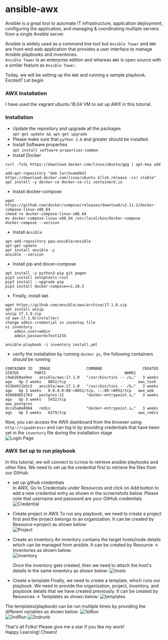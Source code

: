 # ansible-awx
Ansible is a great tool to automate IT infrastructure, application deployment, configuring the application, and managing & coordinating multiple servers from a single Ansible server. 

Ansible is widely used as a command line tool but `Ansible Tower` and `AWX` are front-end web application that provides a user interface to manage Ansible playbooks and inventories.  
`Ansible Tower` is an enterprise edition and whereas `AWX` is open source with a similar feature as `Ansible Tower`.


Today, we will be setting up the `AWX` and running a sample playbook. Excited? Let begin

### AWX Installation
I have used the vagrant ubuntu 18.04 VM to set up AWX in this tutorial.
### Installation 
* Update the repository and upgrade all the packages  
   `apt-get update && apt-get upgrade`
* Please make sure that `python 3.6` and greater should be installed.  
* Install Software properties  
`apt install software-properties-common`
* Install Docker
```
curl -fsSL https://download.docker.com/linux/ubuntu/gpg | apt-key add -
add-apt-repository "deb [arch=amd64] https://download.docker.com/linux/ubuntu $(lsb_release -cs) stable"
apt install -y docker-ce docker-ce-cli containerd.io
```
* Install docker-compose
```
wget https://github.com/docker/compose/releases/download/v2.11.2/docker-compose-linux-x86_64
chmod +x docker-compose-linux-x86_64
mv docker-compose-linux-x86_64 /usr/local/bin/docker-compose
docker-compose --version
```
* Install `Ansible`  
```
apt-add-repository ppa:ansible/ansible
apt-get update
apt install ansible -y
ansible --version
```
* Install pip and docer-compose
```
apt install -y python3-pip git pwgen
pip3 install setuptools-rust
pip3 install --upgrade pip
pip3 install docker-compose==1.28.5
```
* Finally, install `AWX`  
```
wget https://github.com/ansible/awx/archive/17.1.0.zip
apt install unzip
unzip 17.1.0.zip
cd awx-17.1.0/installer/
change admin credential in inventoy file
vi inventory
    admin_user=admin
    admin_password=Test1234

ansible-playbook -i inventory install.yml
```
* verify the installation by running `docker ps`, the following containers should be running  
```
CONTAINER ID   IMAGE                COMMAND                  CREATED       STATUS       PORTS                                   NAMES
c9ab2b9ae9ee   ansible/awx:17.1.0   "/usr/bin/tini -- /u…"   3 weeks ago   Up 3 weeks   8052/tcp                                awx_task
423bd411b5c5   ansible/awx:17.1.0   "/usr/bin/tini -- /b…"   3 weeks ago   Up 3 weeks   0.0.0.0:80->8052/tcp, :::80->8052/tcp   awx_web
42008d8517b3   postgres:12          "docker-entrypoint.s…"   3 weeks ago   Up 3 weeks   5432/tcp                                awx_postgres
dcce5a0a8984   redis                "docker-entrypoint.s…"   3 weeks ago   Up 3 weeks   6379/tcp                                awx_redis
```  
Now, you can access the AWX dashboard from the browser using `http://<ipaddress>` and can log in by providing credentials that have been set in the `inventory` file during the installation stage  
![Login Page](images/login.png)

### AWX Set up to run playbook
In this tutorial, we will connect to `GitHub` to retrieve ansible playbooks and other files. We need to set up the credential first to retrieve the files from our GitHub.  

* set up github credentials  
In AWX, Go to Credentials under Resources and click on Add button to add a new credential entry as shown in the screenshots below. Please note that username and password are your GitHub credentials
![Credential ](images/credential.png)

* Create project in AWX
To run any playbook, we need to create a project first and the project belongs to an organization. It can be created by Resource->project as shown below:  
![Project ](images/project.png)

* Create an inventory
An inventory contains the target hosts/node details which can be managed from ansible. It can be created by Resource -> Inventories as shown below:  
![inventory ](images/project.png)  

    Once the inventory gets created, then we need to attach the host's details in the same inventory as shown below:
  ![hosts ](images/hosts.png)  

* Create a template
Finally, we need to create a template, which runs our playbook. We need to provide the organization, project, inventory, and playbook details that we have created previously. It can be created by Resources -> Templates as shown below:
![templates ](images/template.png) 

The templates(playbook) can be run multiple times by providing the different variables as shown below:
![1stRun ](images/1run.png)   
![2ndRun ](images/2ndrun.png) 
![2ndrunb ](images/2ndrunb.png)   



That's all Folks! Please give me a star if you like my work!  
Happy Learning! Cheers!



